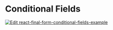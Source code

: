 # Conditional Fields

[![Edit react-final-form-conditional-fields-example](https://codesandbox.io/static/img/play-codesandbox.svg)](https://codesandbox.io/s/lm4p3m92q)

